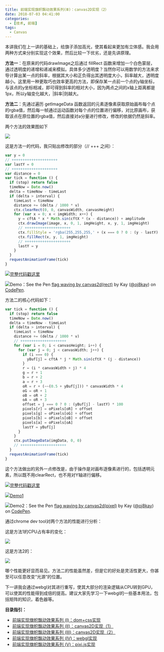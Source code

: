 ```yaml
---
title: 前端实现旗帜飘动效果系列(Ⅲ)：canvas2D实现（2）
date: 2018-07-03 04:41:00
categories:
  - [技术, 前端]
tags:
  - Canvas
---
```


本讲我们在上一讲的基础上，给旗子添加高光，使其看起来更加有立体感。我会用两种方式来分别实现这个效果，然后比较一下优劣，还是先讲原理。

**方法一**：在原来的代码drawImage之后通过 fillRect 函数来增加一个白色蒙层，通过透明度的递增和递减来模拟。具体多少透明度？当然你可以用数学的方法来求导计算出某一点的斜率，根据其大小和正负得出其透明度大小，斜率越大，透明度越小。这里用一种更取巧也效率更高的方法，即保存某一点前一个点的y轴坐标，与该点的y坐标相减，即可得到斜率的相对大小，因为两点之间的x轴上距离都是1px，所以y轴变化越大，|斜率|则越大。
<!-- more -->
**方法二**：先通过遍历 getImageData 函数返回的元素逐像素获取原始画布每个点的rgba值，然后每一帧通过运动函数对每个点的位置进行偏移，对比原画布，获取该点在原位置的rgba值，然后直接对a分量进行修改，修改的依据仍然是斜率。

两个方法的效果图如下

![](/images/canvas_flag_1.jpg)

这是方法一的代码，我只贴出修改的部分（// +++ 之间）：

```javascript
var y = 0
// +++++++++++++++++++++
var lastY = 0
// +++++++++++++++++++++
var distance = 0
var tick = function () {
  if (stop) return false
  timeNow = Date.now()
  delta = timeNow - timeLast
  if (delta > interval) {
    timeLast = timeNow
    distance += (delta / 1000 * v)
    ctx.clearRect(0, 0, canvasWidth, canvasHeight)
    for (var x = 0; x < imgWidth; x++) {
      y = cftA * x * Math.sin(cftX * (x - distance)) + amplitude
      ctx.drawImage(image, x, 0, 1, imgHeight, x, y, 1, imgHeight)
      // +++++++++++++++++++++
      ctx.fillStyle = 'rgba(255,255,255,' + (x === 0 ? 0 : (y - lastY) * 0.5) + ')'
      ctx.fillRect(x, y, 1, imgHeight)
      // +++++++++++++++++++++
      lastY = y
    }
  }
  requestAnimationFrame(tick)
}
```

![](/images/hand.webp)[完整代码戳这里](https://github.com/face2ass/blog-source-host/blob/master/%E5%89%8D%E7%AB%AF%E5%AE%9E%E7%8E%B0%E6%97%97%E5%B8%9C%E9%A3%98%E5%8A%A8%E6%95%88%E6%9E%9C%E7%B3%BB%E5%88%97/canvas2D%E5%AE%9E%E7%8E%B0-2/old.html)

![](/images/hand.webp)Demo：See the Pen [flag waving by canvas2d(rect)](https://codepen.io/oj8kay/pen/XBrmVy)  by Kay ([@oj8kay](https://codepen.io/oj8kay)) on [CodePen](https://codepen.io/).

方法二的核心代码如下：

```javascript
var tick = function () {
  if (stop) return false
  timeNow = Date.now()
  delta = timeNow - timeLast
  if (delta > interval) {
    timeLast = timeNow
    distance += (delta / 1000 * v)
    // +++++++++++++++++++++
    for (var i = 0; i < canvasHeight; i++) {
      for (var j = 0; j < canvasWidth; j++) {
        if (i === 0) {
          yBuf[j] = cftA * j * Math.sin(cftX * (j - distance))
        }
        r = (i * canvasWidth + j) * 4
        g = r + 1
        b = r + 2
        a = r + 3
        oR = r + (~~(0.5 + yBuf[j])) * canvasWidth * 4
        oG = oR + 1
        oB = oR + 2
        oA = oR + 3
        offset = j === 0 ? 0 : (yBuf[j] - lastY) * 100
        pixels[r] = oPixels[oR] + offset
        pixels[g] = oPixels[oG] + offset
        pixels[b] = oPixels[oB] + offset
        pixels[a] = oPixels[oA]
        lastY = yBuf[j]
      }
    }
    ctx.putImageData(imgData, 0, 0)
    // +++++++++++++++++++++
  }
  requestAnimationFrame(tick)
}
```

这个方法做出的另外一点修改是，由于操作是对画布逐像素进行的，包括透明元素，所以既不用clearRect，也不用对Y轴进行偏移。

![](/images/hand.webp)[完整代码戳这里](https://github.com/face2ass/blog-source-host/tree/master/%E5%89%8D%E7%AB%AF%E5%AE%9E%E7%8E%B0%E6%97%97%E5%B8%9C%E9%A3%98%E5%8A%A8%E6%95%88%E6%9E%9C%E7%B3%BB%E5%88%97/canvas2D%E5%AE%9E%E7%8E%B0-2)

![](/images/hand.webp)[Demo1](https://blog.omgfaq.com/example/%E5%89%8D%E7%AB%AF%E5%AE%9E%E7%8E%B0%E6%97%97%E5%B8%9C%E9%A3%98%E5%8A%A8%E6%95%88%E6%9E%9C%E7%B3%BB%E5%88%97/canvas2D%E5%AE%9E%E7%8E%B0-2/)

![](/images/hand.webp)Demo2：See the Pen [flag waving by canvas2d(pixel)](https://codepen.io/oj8kay/pen/RBrPEp)  by Kay ([@oj8kay](https://codepen.io/oj8kay)) on [CodePen](https://codepen.io/).

通过chrome dev tool对两个方法的性能进行分析：

这是方法1的CPU占有率的变化：

![](/images/canvas_flag_2.jpg)

这是方法2的：

![](/images/canvas_flag_3.jpg)

哪个性能更好显而易见。方法二的性能虽然差，但是它的好处是灵活性更大，你甚至可以任意改变“光源”的位置。

下一讲我会通过webgl对其进行重写，使其大部分的渲染逻辑从CPU转到GPU，可以使其的性能得到成倍的提高。建议大家先学习一下webgl的一些基本用法，包括矩阵的知识，着色器等。

**目录指引：**

-   [前端实现旗帜飘动效果系列 (Ⅰ)：dom+css实现](https://my.oschina.net/codingDog/blog/1839097)
-   [前端实现旗帜飘动效果系列 (Ⅱ)：canvas2D实现（1）](https://my.oschina.net/codingDog/blog/1839098)
-   [前端实现旗帜飘动效果系列 (Ⅲ)：canvas2D实现（2）](https://my.oschina.net/codingDog/blog/1839099)
-   [前端实现旗帜飘动效果系列 (Ⅳ)：webgl实现](https://my.oschina.net/codingDog/blog/1839100)
-   [前端实现旗帜飘动效果系列 (Ⅴ)：pixi.js实现](https://my.oschina.net/codingDog/blog/4968573)